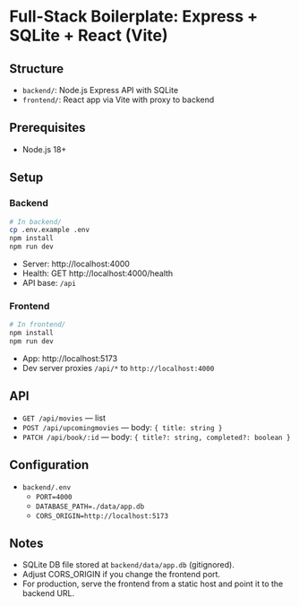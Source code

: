 # Full-Stack Boilerplate: Express + SQLite + React (Vite)

## Structure
- `backend/`: Node.js Express API with SQLite
- `frontend/`: React app via Vite with proxy to backend

## Prerequisites
- Node.js 18+

## Setup

### Backend
```bash
# In backend/
cp .env.example .env
npm install
npm run dev
```
- Server: http://localhost:4000
- Health: GET http://localhost:4000/health
- API base: `/api`

### Frontend
```bash
# In frontend/
npm install
npm run dev
```
- App: http://localhost:5173
- Dev server proxies `/api/*` to `http://localhost:4000`

## API
- `GET /api/movies` — list
- `POST /api/upcomingmovies` — body: `{ title: string }`
- `PATCH /api/book/:id` — body: `{ title?: string, completed?: boolean }`

## Configuration
- `backend/.env`
  - `PORT=4000`
  - `DATABASE_PATH=./data/app.db`
  - `CORS_ORIGIN=http://localhost:5173`

## Notes
- SQLite DB file stored at `backend/data/app.db` (gitignored).
- Adjust CORS_ORIGIN if you change the frontend port.
- For production, serve the frontend from a static host and point it to the backend URL.
